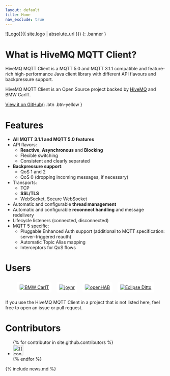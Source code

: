 ```yaml
---
layout: default
title: Home
nav_exclude: true
---
```


![Logo]({{ site.logo | absolute_url }})
{: .banner }


# What is HiveMQ MQTT Client?

HiveMQ MQTT Client is a MQTT 5.0 and MQTT 3.1.1 compatible and feature-rich high-performance Java client library with 
different API flavours and backpressure support.

HiveMQ MQTT Client is an Open Source project backed by [HiveMQ](https://www.hivemq.com/) and BMW CarIT.

[View it on GitHub](https://github.com/hivemq/hivemq-mqtt-client){: .btn .btn-yellow }


# Features

- **All MQTT 3.1.1 and MQTT 5.0 features**
- API flavors:
  - **Reactive**, **Asynchronous** and **Blocking**
  - Flexible switching
  - Consistent and clearly separated
- **Backpressure support**:
  - QoS 1 and 2
  - QoS 0 (dropping incoming messages, if necessary)
- Transports:
  - TCP
  - **SSL/TLS**
  - WebSocket, Secure WebSocket
- Automatic and configurable **thread management**
- Automatic and configurable **reconnect handling** and message redelivery
- Lifecycle listeners (connected, disconnected)
- MQTT 5 specific:
  - Pluggable Enhanced Auth support (additional to MQTT specification: server-triggered reauth)
  - Automatic Topic Alias mapping
  - Interceptors for QoS flows


# Users

<style>
.users {
  display: flex;
  flex-wrap: wrap;
  justify-content: center;
  align-items: center;
}

.user-link {
  padding: 0.5rem;
}

.user-img {
  display: block;
  max-height: 100px;
  padding: 0.5rem;
  border-radius: 4px;
  background-color: white;
}
</style>

<div class="users">

<a href="https://github.com/bmwcarit" class="user-link">
<img src="https://upload.wikimedia.org/wikipedia/commons/thumb/4/44/BMW.svg/300px-BMW.svg.png" alt="BMW CarIT" class="user-img"/>
</a>

<a href="https://github.com/bmwcarit/joynr" class="user-link">
<img src="https://github.com/bmwcarit/joynr/raw/master/graphics/joynr-logo.png" alt="joynr" class="user-img"/>
</a>

<a href="https://www.openhab.org/" class="user-link">
<img src="https://www.openhab.org/openhab-logo.png" alt="openHAB" class="user-img"/>
</a>

<a href="https://github.com/eclipse/ditto" class="user-link">
<img src="https://eclipse.org/ditto/images/ditto.svg" alt="Eclipse Ditto" class="user-img"/>
</a>

</div>

If you use the HiveMQ MQTT Client in a project that is not listed here, feel free to open an issue or pull request.


# Contributors

<ul class="list-style-none">
{% for contributor in site.github.contributors %}
  <li class="d-inline-block mr-1">
     <a href="{{ contributor.html_url }}"><img src="{{ contributor.avatar_url }}" width="32" height="32" alt="{{ contributor.login }}"/></a>
  </li>
{% endfor %}
</ul>


{% include news.md %}
